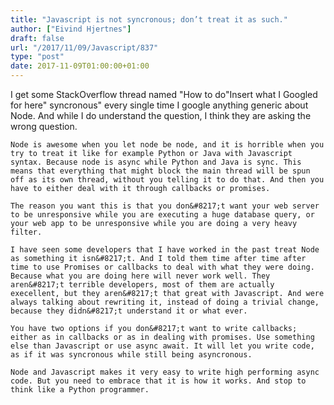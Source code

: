 ```yaml
---
title: "Javascript is not syncronous; don’t treat it as such."
author: ["Eivind Hjertnes"]
draft: false
url: "/2017/11/09/Javascript/837"
type: "post"
date: 2017-11-09T01:00:00+01:00
---
```


I get some StackOverflow thread named "How to do"Insert what I Googled
for here" syncronous" every single time I google anything generic about
Node. And while I do understand the question, I think they are asking
the wrong question.

<div class="HTML">
  <div></div>

</p>

</div>

<div class="HTML">
  <div></div>

<p>

</div>

```text
Node is awesome when you let node be node, and it is horrible when you try to treat it like for example Python or Java with Javascript syntax. Because node is async while Python and Java is sync. This means that everything that might block the main thread will be spun off as its own thread, without you telling it to do that. And then you have to either deal with it through callbacks or promises.
```

<div class="HTML">
  <div></div>

</p>

</div>

<div class="HTML">
  <div></div>

<p>

</div>

```text
The reason you want this is that you don&#8217;t want your web server to be unresponsive while you are executing a huge database query, or your web app to be unresponsive while you are doing a very heavy filter.
```

<div class="HTML">
  <div></div>

</p>

</div>

<div class="HTML">
  <div></div>

<p>

</div>

```text
I have seen some developers that I have worked in the past treat Node as something it isn&#8217;t. And I told them time after time after time to use Promises or callbacks to deal with what they were doing. Because what you are doing here will never work well. They aren&#8217;t terrible developers, most of them are actually execellent, but they aren&#8217;t that great with Javascript. And were always talking about rewriting it, instead of doing a trivial change, because they didn&#8217;t understand it or what ever.
```

<div class="HTML">
  <div></div>

</p>

</div>

<div class="HTML">
  <div></div>

<p>

</div>

```text
You have two options if you don&#8217;t want to write callbacks; either as in callbacks or as in dealing with promises. Use something else than Javascript or use async await. It will let you write code, as if it was syncronous while still being asyncronous.
```

<div class="HTML">
  <div></div>

</p>

</div>

<div class="HTML">
  <div></div>

<p>

</div>

```text
Node and Javascript makes it very easy to write high performing async code. But you need to embrace that it is how it works. And stop to think like a Python programmer.
```

<div class="HTML">
  <div></div>

</p>

</div>

